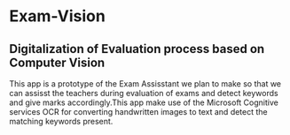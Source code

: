 # Exam-Vision

## Digitalization of Evaluation process based on Computer Vision

This app is a prototype of the Exam Assisstant we plan to make so that we can assisst the teachers 
during evaluation of exams and detect keywords and give marks accordingly.This app make use of the 
Microsoft Cognitive services OCR for converting handwritten images to text and detect the matching
keywords present.
